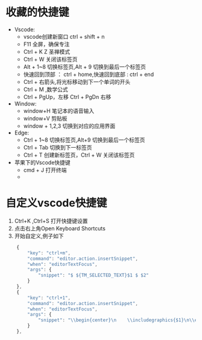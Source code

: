 # 收藏的快捷键
* Vscode:
  * vscode创建新窗口 ctrl + shift + n
  * F11 全屏，确保专注
  * Ctrl + K Z 圣禅模式
  * Ctrl + W 关闭该标签页
  * Alt + 1~8 切换标签页,Alt + 9 切换到最后一个标签页
  * 快速回到顶部 ： ctrl + home,快速回到底部 : ctrl + end
  * Ctrl + 右箭头,将光标移动到下一个单词的开头 
  * Ctrl + M ,数学公式
  * Ctrl + PgUp，左移 Ctrl + PgDn 右移
* Window:
  * window+H 笔记本的语音输入
  * window+V 剪贴板
  * window + 1,2,3 切换到对应的应用界面
* Edge:
  * Ctrl + 1~8 切换标签页,Alt+9 切换到最后一个标签页
  * Ctrl + Tab 切换到下一标签页
  * Ctrl + T 创建新标签页，Ctrl + W 关闭该标签页
* 苹果下的Vscode快捷键
  * cmd + J 打开终端
  * 
# 自定义vscode快捷键
1. Ctrl+K ,Ctrl+S 打开快捷键设置
2. 点击右上角Open Keyboard Shortcuts
3. 开始自定义,例子如下
```js
    {
        "key": "ctrl+m",
        "command": "editor.action.insertSnippet",
        "when": "editorTextFocus",
        "args": {
            "snippet": "$ ${TM_SELECTED_TEXT}$1 $ $2" 
        }
    },
    {
        "key": "ctrl+1",
        "command": "editor.action.insertSnippet",
        "when": "editorTextFocus",
        "args": {
            "snippet": "\\begin{center}\n    \\includegraphics{$1}\n\\end{center}$2" 
        }
    },
``` 